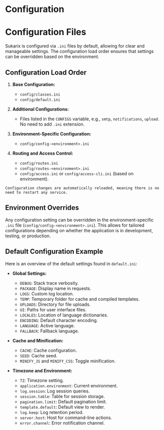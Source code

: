 # Configuration

<!-- toc -->

# Configuration Files

Sukarix is configured via `.ini` files by default, allowing for clear and manageable settings. The configuration load
order ensures that settings can be overridden based on the environment.

## Configuration Load Order

1. **Base Configuration:**
    - `config/classes.ini`
    - `config/default.ini`

2. **Additional Configurations:**
    - Files listed in the `CONFIGS` variable, e.g., `smtp`, `notifications`, `upload`. No need to add `.ini` extension.

3. **Environment-Specific Configuration:**
    - `config/config-<environment>.ini`

4. **Routing and Access Control:**
    - `config/routes.ini`
    - `config/routes-<environment>.ini`
    - `config/access.ini` or `config/access-cli.ini` (based on environment).

```admonish info title="Dynamic reconfiguration"
Configuration changes are automatically reloaded, meaning there is no need to restart any service.
```

## Environment Overrides

Any configuration setting can be overridden in the environment-specific `.ini` file (`config/config-<environment>.ini`).
This allows for tailored configurations depending on whether the application is in development, testing, or production.

## Default Configuration Example

Here is an overview of the default settings found in `default.ini`:

- **Global Settings:**
    - `DEBUG`: Stack trace verbosity.
    - `PACKAGE`: Display name in requests.
    - `LOGS`: Custom log location.
    - `TEMP`: Temporary folder for cache and compiled templates.
    - `UPLOADS`: Directory for file uploads.
    - `UI`: Paths for user interface files.
    - `LOCALES`: Location of language dictionaries.
    - `ENCODING`: Default character encoding.
    - `LANGUAGE`: Active language.
    - `FALLBACK`: Fallback language.

- **Cache and Minification:**
    - `CACHE`: Cache configuration.
    - `SEED`: Cache seed.
    - `MINIFY_JS` and `MINIFY_CSS`: Toggle minification.

- **Timezone and Environment:**
    - `TZ`: Timezone setting.
    - `application.environment`: Current environment.
    - `log.session`: Log session queries.
    - `session.table`: Table for session storage.
    - `pagination.limit`: Default pagination limit.
    - `template.default`: Default view to render.
    - `log.keep`: Log retention period.
    - `server.host`: Host for command-line actions.
    - `error.channel`: Error notification channel.

